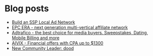 # Blog posts
<!-- BLOG-POST-LIST:START -->
- [Build an SSP Local Ad Network](https://afflift.com/f/threads/build-an-ssp-local-ad-network.10166/)
- [EPC ERA - next generation multi-vertical affiliate network](https://afflift.com/f/threads/epc-era-next-generation-multi-vertical-affiliate-network.9872/)
- [Adtrafico - the best choice for media buyers. Sweepstakes, Dating, Mobile Billing and more](https://afflift.com/f/threads/adtrafico-the-best-choice-for-media-buyers-sweepstakes-dating-mobile-billing-and-more.4312/)
- [AIVIX - Financial offers with CPA up to $1300](https://afflift.com/f/threads/aivix-financial-offers-with-cpa-up-to-1300.8167/)
- [New Community Leader: dood](https://afflift.com/f/threads/new-community-leader-dood.10163/)
<!-- BLOG-POST-LIST:END -->

